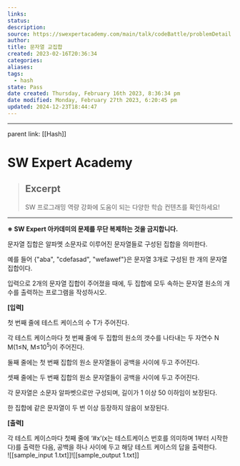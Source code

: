 ```yaml
---
links:
status:
description: 
source: https://swexpertacademy.com/main/talk/codeBattle/problemDetail.do?contestProbId=AV-Un3G64SUDFAXr&categoryId=AYWab_JKjkwDFAQK&categoryType=BATTLE&battleMainPageIndex=1
author: 
title: 문자열 교집합
created: 2023-02-16T20:36:34
categories: 
aliases: 
tags:
  - hash
state: Pass
date created: Thursday, February 16th 2023, 8:36:34 pm
date modified: Monday, February 27th 2023, 6:20:45 pm
updated: 2024-12-23T18:44:47
---
```


---
parent link: [[Hash]]

# SW Expert Academy

> ## Excerpt
> SW 프로그래밍 역량 강화에 도움이 되는 다양한 학습 컨텐츠를 확인하세요!

---
**※ SW Expert 아카데미의 문제를 무단 복제하는 것을 금지합니다.**

문자열 집합은 알파멧 소문자로 이루어진 문자열들로 구성된 집합을 의미한다.

예를 들어 {"aba", "cdefasad", "wefawef"}은 문자열 3개로 구성된 한 개의 문자열 집합이다.

입력으로 2개의 문자열 집합이 주어졌을 때에, 두 집합에 모두 속하는 문자열 원소의 개수를 출력하는 프로그램을 작성하시오.

**\[입력\]**

첫 번째 줄에 테스트 케이스의 수 T가 주어진다.

각 테스트 케이스마다 첫 번째 줄에 두 집합의 원소의 갯수를 나타내는 두 자연수 N M(1≤N, M≤10<sup>5</sup>)이 주어진다.

둘째 줄에는 첫 번째 집합의 원소 문자열들이 공백을 사이에 두고 주어진다.

셋째 줄에는 두 번째 집합의 원소 문자열들이 공백을 사이에 두고 주어진다.

각 문자열은 소문자 알파벳으로만 구성되며, 길이가 1 이상 50 이하임이 보장된다.

한 집합에 같은 문자열이 두 번 이상 등장하지 않음이 보장된다.

**\[출력\]**

각 테스트 케이스마다 첫째 줄에 ‘#x’(x는 테스트케이스 번호를 의미하며 1부터 시작한다)를 출력한 다음, 공백을 하나 사이에 두고 해당 테스트 케이스의 답을 출력한다.  
![[sample_input 1.txt]]![[sample_output 1.txt]]
